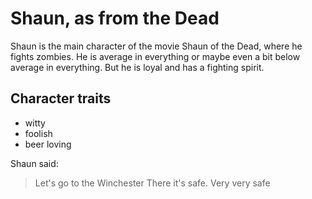 # Shaun, as from the Dead
Shaun is the main character of the movie Shaun of the Dead, where he fights zombies. He is average in everything or maybe even a bit below average in everything. But he is loyal and has a fighting spirit.
## Character traits
* witty
* foolish
* beer loving

Shaun said:

> Let's go to the Winchester
> There it's safe. Very very safe
